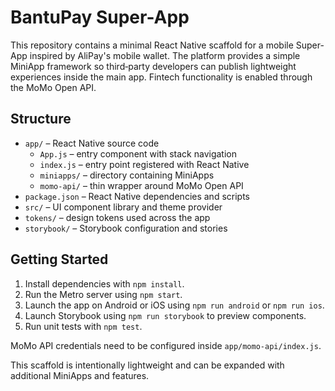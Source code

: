 # BantuPay Super-App

This repository contains a minimal React Native scaffold for a mobile Super-App inspired by AliPay's mobile wallet. The platform provides a simple MiniApp framework so third‑party developers can publish lightweight experiences inside the main app. Fintech functionality is enabled through the MoMo Open API.

## Structure

- `app/` &ndash; React Native source code
  - `App.js` &ndash; entry component with stack navigation
  - `index.js` &ndash; entry point registered with React Native
  - `miniapps/` &ndash; directory containing MiniApps
  - `momo-api/` &ndash; thin wrapper around MoMo Open API
- `package.json` &ndash; React Native dependencies and scripts
- `src/` &ndash; UI component library and theme provider
- `tokens/` &ndash; design tokens used across the app
- `storybook/` &ndash; Storybook configuration and stories

## Getting Started

1. Install dependencies with `npm install`.
2. Run the Metro server using `npm start`.
3. Launch the app on Android or iOS using `npm run android` or `npm run ios`.
4. Launch Storybook using `npm run storybook` to preview components.
5. Run unit tests with `npm test`.

MoMo API credentials need to be configured inside `app/momo-api/index.js`.

This scaffold is intentionally lightweight and can be expanded with additional MiniApps and features.
